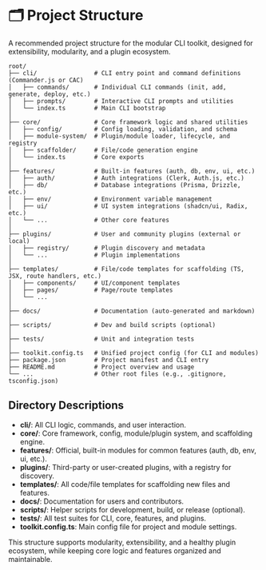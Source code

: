 # 🗂️ Project Structure

A recommended project structure for the modular CLI toolkit, designed for extensibility, modularity, and a plugin ecosystem.

```text
root/
├── cli/                # CLI entry point and command definitions (Commander.js or CAC)
│   ├── commands/       # Individual CLI commands (init, add, generate, deploy, etc.)
│   ├── prompts/        # Interactive CLI prompts and utilities
│   └── index.ts        # Main CLI bootstrap
│
├── core/               # Core framework logic and shared utilities
│   ├── config/         # Config loading, validation, and schema
│   ├── module-system/  # Plugin/module loader, lifecycle, and registry
│   ├── scaffolder/     # File/code generation engine
│   └── index.ts        # Core exports
│
├── features/           # Built-in features (auth, db, env, ui, etc.)
│   ├── auth/           # Auth integrations (Clerk, Auth.js, etc.)
│   ├── db/             # Database integrations (Prisma, Drizzle, etc.)
│   ├── env/            # Environment variable management
│   ├── ui/             # UI system integrations (shadcn/ui, Radix, etc.)
│   └── ...             # Other core features
│
├── plugins/            # User and community plugins (external or local)
│   ├── registry/       # Plugin discovery and metadata
│   └── ...             # Plugin implementations
│
├── templates/          # File/code templates for scaffolding (TS, JSX, route handlers, etc.)
│   ├── components/     # UI/component templates
│   ├── pages/          # Page/route templates
│   └── ...
│
├── docs/               # Documentation (auto-generated and markdown)
│
├── scripts/            # Dev and build scripts (optional)
│
├── tests/              # Unit and integration tests
│
├── toolkit.config.ts   # Unified project config (for CLI and modules)
├── package.json        # Project manifest and CLI entry
├── README.md           # Project overview and usage
└── ...                 # Other root files (e.g., .gitignore, tsconfig.json)
```

## Directory Descriptions

- **cli/**: All CLI logic, commands, and user interaction.
- **core/**: Core framework, config, module/plugin system, and scaffolding engine.
- **features/**: Official, built-in modules for common features (auth, db, env, ui, etc.).
- **plugins/**: Third-party or user-created plugins, with a registry for discovery.
- **templates/**: All code/file templates for scaffolding new files and features.
- **docs/**: Documentation for users and contributors.
- **scripts/**: Helper scripts for development, build, or release (optional).
- **tests/**: All test suites for CLI, core, features, and plugins.
- **toolkit.config.ts**: Main config file for project and module settings.

This structure supports modularity, extensibility, and a healthy plugin ecosystem, while keeping core logic and features organized and maintainable.
